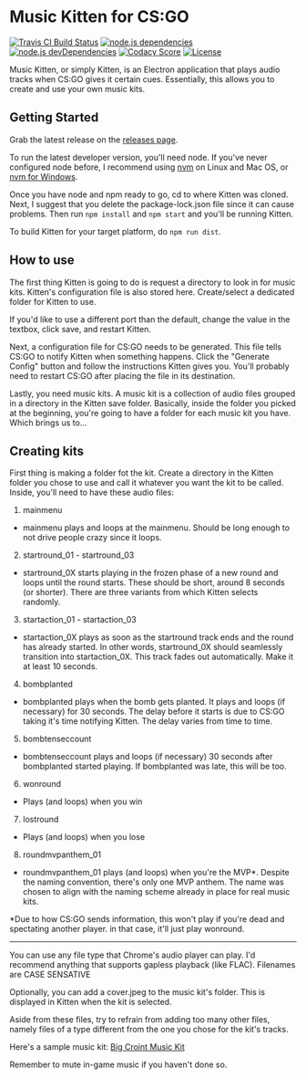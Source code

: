 # Music Kitten for CS:GO
[![Travis CI Build Status](https://api.travis-ci.org/CorySanin/Kitten-for-CSGO.svg?branch=master)](https://travis-ci.org/CorySanin/Kitten-for-CSGO)
[![node.js dependencies](https://david-dm.org/CorySanin/Kitten-for-CSGO.svg)](https://david-dm.org/CorySanin/Kitten-for-CSGO)
[![node.js devDependencies](https://david-dm.org/CorySanin/Kitten-for-CSGO/dev-status.svg)](https://david-dm.org/CorySanin/Kitten-for-CSGO?type=dev)
[![Codacy Score](https://api.codacy.com/project/badge/Grade/7b187bf2c3344d56868021e0609eded2)](https://www.codacy.com/app/CorySanin/Kitten-for-CSGO?utm_source=github.com&amp;utm_medium=referral&amp;utm_content=CorySanin/Kitten-for-CSGO&amp;utm_campaign=Badge_Grade)
[![License](https://img.shields.io/github/license/CorySanin/Kitten-for-CSGO.svg)](LICENSE)

Music Kitten, or simply Kitten, is an Electron application that plays audio
tracks when CS:GO gives it certain cues. Essentially, this allows you to
create and use your own music kits.

## Getting Started
Grab the latest release on the
[releases page](https://github.com/CoryZ40/Kitten-for-CSGO/releases/latest).

To run the latest developer version, you'll need node. If you've never
configured node before, I recommend using
[nvm](https://github.com/creationix/nvm#install-script) on Linux and Mac OS,
or [nvm for Windows](https://github.com/coreybutler/nvm-windows).

Once you have node and npm ready to go, cd to where Kitten was cloned. Next, I
suggest that you delete the package-lock.json file since it can cause problems.
Then run `npm install` and `npm start` and you'll be running Kitten.

To build Kitten for your target platform, do `npm run dist`.

## How to use
The first thing Kitten is going to do is request a directory to look in for
music kits. Kitten's configuration file is also stored here. Create/select a
dedicated folder for Kitten to use.

If you'd like to use a different port than the default, change the value in the
textbox, click save, and restart Kitten.

Next, a configuration file for CS:GO needs to be generated. This file tells
CS:GO to notify Kitten when something happens. Click the "Generate Config"
button and follow the instructions Kitten gives you. You'll probably need to
restart CS:GO after placing the file in its destination.

Lastly, you need music kits. A music kit is a collection of audio files grouped
in a directory in the Kitten save folder. Basically, inside the folder you
picked at the beginning, you're going to have a folder for each music kit you
have. Which brings us to...

## Creating kits
First thing is making a folder fot the kit. Create a directory in the Kitten
folder you chose to use and call it whatever you want the kit to be called.
Inside, you'll need to have these audio files:


1. mainmenu

  * mainmenu plays and loops at the mainmenu. Should be long enough to not drive
  people crazy since it loops.

2. startround_01 - startround_03

  * startround_0X starts playing in the frozen phase of a new round and loops
  until the round starts. These should be short, around 8 seconds (or shorter).
  There are three variants from which Kitten selects randomly.

3. startaction_01 - startaction_03

  * startaction_0X plays as soon as the startround track ends and the round has
  already started. In other words, startround_0X should seamlessly transition
  into startaction_0X. This track fades out automatically. Make it at least 10
  seconds.

4. bombplanted

  * bombplanted plays when the bomb gets planted. It plays and loops (if necessary) for
  30 seconds. The delay before it starts is due to CS:GO taking it's time
  notifying Kitten. The delay varies from time to time.

5. bombtenseccount

  * bombtenseccount plays and loops (if necessary) 30 seconds after bombplanted
  started playing. If bombplanted was late, this will be too.

6. wonround

  * Plays (and loops) when you win

7. lostround

  * Plays (and loops) when you lose

8. roundmvpanthem_01

  * roundmvpanthem_01 plays (and loops) when you're the MVP\*. Despite the naming convention,
  there's only one MVP anthem. The name was chosen to align with the naming
  scheme already in place for real music kits.

  \*Due to how CS:GO sends information, this won't play if you're dead and
  spectating another player. in that case, it'll just play wonround.

---

You can use any file type that Chrome's audio player can play. I'd recommend
anything that supports gapless playback (like FLAC). Filenames are CASE
SENSATIVE

Optionally, you can add a cover.jpeg to the music kit's folder. This is
displayed in Kitten when the kit is selected.

Aside from these files, try to refrain from adding too many other files, namely
files of a type different from the one you chose for the kit's tracks.

Here's a sample music kit:
[Big Croint Music Kit](https://drive.google.com/open?id=0Bwif2jHEOIAdaEFqS0k2RWtzbzg)

Remember to mute in-game music if you haven't done so.
